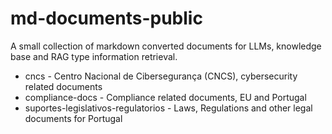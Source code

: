 # md-documents-public

A small collection of markdown converted documents for LLMs, knowledge base and RAG type information retrieval.

- cncs - Centro Nacional de Cibersegurança (CNCS), cybersecurity related documents
- compliance-docs - Compliance related documents, EU and Portugal
- suportes-legislativos-regulatorios - Laws, Regulations and other legal documents for Portugal

